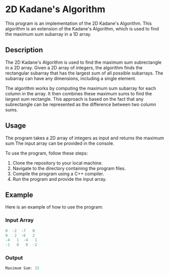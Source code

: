 
# 2D Kadane's Algorithm

This program is an implementation of the 2D Kadane's Algorithm. This algorithm is an extension of the Kadane's Algorithm, which is used to find the maximum sum subarray in a 1D array.

## Description

The 2D Kadane's Algorithm is used to find the maximum sum subrectangle in a 2D array. Given a 2D array of integers, the algorithm finds the rectangular subarray that has the largest sum of all possible subarrays. The subarray can have any dimensions, including a single element.

The algorithm works by computing the maximum sum subarray for each column in the array. It then combines these maximum sums to find the largest sum rectangle. This approach is based on the fact that any subrectangle can be represented as the difference between two column sums.

## Usage

The program takes a 2D array of integers as input and returns the maximum sum The input array can be provided in the console.

To use the program, follow these steps:

1.  Clone the repository to your local machine.
2.  Navigate to the directory containing the program files.
3.  Compile the program using a C++ compiler.
4.  Run the program and provide the input array.

## Example

Here is an example of how to use the program:

### Input Array

  ```c++
  0  -2  -7   0
  9   2  -6   2
 -4   1  -4   1
 -1   8   0  -2
 ```

### Output
```c++
Maximum Sum: 15
```
